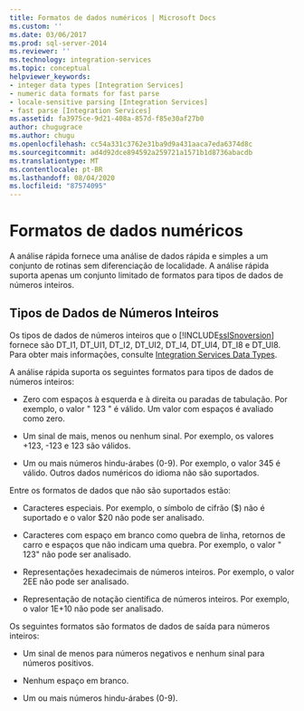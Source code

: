 ```yaml
---
title: Formatos de dados numéricos | Microsoft Docs
ms.custom: ''
ms.date: 03/06/2017
ms.prod: sql-server-2014
ms.reviewer: ''
ms.technology: integration-services
ms.topic: conceptual
helpviewer_keywords:
- integer data types [Integration Services]
- numeric data formats for fast parse
- locale-sensitive parsing [Integration Services]
- fast parse [Integration Services]
ms.assetid: fa3975ce-9d21-408a-857d-f85e30af27b0
author: chugugrace
ms.author: chugu
ms.openlocfilehash: cc54a331c3762e31ba9d9a431aaca7eda6374d8c
ms.sourcegitcommit: ad4d92dce894592a259721a1571b1d8736abacdb
ms.translationtype: MT
ms.contentlocale: pt-BR
ms.lasthandoff: 08/04/2020
ms.locfileid: "87574095"
---
```

# <a name="numeric-data-formats"></a>Formatos de dados numéricos
  A análise rápida fornece uma análise de dados rápida e simples a um conjunto de rotinas sem diferenciação de localidade. A análise rápida suporta apenas um conjunto limitado de formatos para tipos de dados de números inteiros.  
  
## <a name="integer-data-types"></a>Tipos de Dados de Números Inteiros  
 Os tipos de dados de números inteiros que o [!INCLUDE[ssISnoversion](../includes/ssisnoversion-md.md)] fornece são DT_I1, DT_UI1, DT_I2, DT_UI2, DT_I4, DT_UI4, DT_I8 e DT_UI8. Para obter mais informações, consulte [Integration Services Data Types](data-flow/integration-services-data-types.md).  
  
 A análise rápida suporta os seguintes formatos para tipos de dados de números inteiros:  
  
-   Zero com espaços à esquerda e à direita ou paradas de tabulação. Por exemplo, o valor "  123  " é válido. Um valor com espaços é avaliado como zero.  
  
-   Um sinal de mais, menos ou nenhum sinal. Por exemplo, os valores +123, -123 e 123 são válidos.  
  
-   Um ou mais números hindu-árabes (0-9). Por exemplo, o valor 345 é válido. Outros dados numéricos do idioma não são suportados.  
  
 Entre os formatos de dados que não são suportados estão:  
  
-   Caracteres especiais. Por exemplo, o símbolo de cifrão ($) não é suportado e o valor $20 não pode ser analisado.  
  
-   Caracteres com espaço em branco como quebra de linha, retornos de carro e espaços que não indicam uma quebra. Por exemplo, o valor " 123" não pode ser analisado.  
  
-   Representações hexadecimais de números inteiros. Por exemplo, o valor 2EE não pode ser analisado.  
  
-   Representação de notação científica de números inteiros. Por exemplo, o valor 1E+10 não pode ser analisado.  
  
 Os seguintes formatos são formatos de dados de saída para números inteiros:  
  
-   Um sinal de menos para números negativos e nenhum sinal para números positivos.  
  
-   Nenhum espaço em branco.  
  
-   Um ou mais números hindu-árabes (0-9).  
  
  
